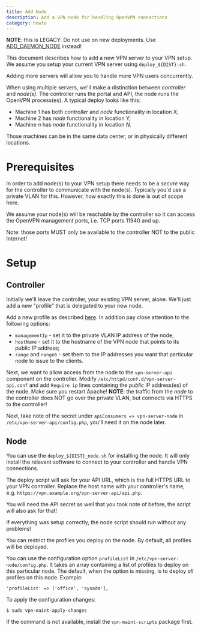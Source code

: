 ```yaml
---
title: Add Node
description: Add a VPN node for handling OpenVPN connections
category: howto
---
```


**NOTE**: this is LEGACY. Do not use on new deployments. Use 
[ADD_DAEMON_NODE](ADD_DAEMON_NODE.md) instead!

This document describes how to add a new VPN server to your VPN setup. We 
assume you setup your current VPN server using `deploy_${DIST}.sh`.

Adding more servers will allow you to handle more VPN users concurrently.

When using multiple servers, we'll make a distinction between _controller_ and
_node(s)_. The controller runs the portal and API, the node runs the OpenVPN 
process(es). A typical deploy looks like this:

* Machine 1 has both _controller_ and _node_ functionality in location X;
* Machine 2 has _node_ functionality in location Y;
* Machine _n_ has _node_ functionality in location _N_.

Those machines can be in the same data center, or in physically different 
locations.

# Prerequisites

In order to add node(s) to your VPN setup there needs to be a _secure_ way for
the controller to communicate with the node(s). Typically you'd use a private 
VLAN for this. However, how exactly this is done is out of scope here.

We assume your node(s) will be reachable by the controller so it can access the 
OpenVPN management ports, i.e. TCP ports 11940 and up.

Note: those ports MUST only be available to the controller NOT to the public
Internet!

# Setup

## Controller

Initially we'll leave the controller, your existing VPN server, alone. We'll 
just add a new "profile" that is delegated to your new node.

Add a new profile as described [here](MULTI_PROFILE.md). In addition pay close
attention to the following options:

* `managementIp` - set it to the private VLAN IP address of the node;
* `hostName` - set it to the hostname of the VPN node that points to its 
  public IP address;
* `range` and `range6` - set them to the IP addresses you want that particular 
  node to issue to the clients.

Next, we want to allow access from the node to the `vpn-server-api` component 
on the controller. Modify `/etc/httpd/conf.d/vpn-server-api.conf` and add 
`Require ip` lines containing the _public_ IP address(es) of the node. Make 
sure you restart Apache! **NOTE**: the traffic from the _node_ to the 
controller does NOT go over the private VLAN, but connects via HTTPS to the
controller!

Next, take note of the secret under `apiConsumers => vpn-server-node` in 
`/etc/vpn-server-api/config.php`, you'll need it on the node
later.

## Node

You can use the `deploy_${DIST}_node.sh` for installing the node. It will only
install the relevant software to connect to your controller and handle VPN 
connections.

The deploy script will ask for your API URL, which is the full HTTPS URL to 
your VPN controller. Replace the host name with your controller's name, e.g. 
`https://vpn.example.org/vpn-server-api/api.php`.

You will need the API secret as well that you took note of before, the script
will also ask for that!

If everything was setup correctly, the node script should run without any 
problems!

You can restrict the profiles you deploy on the node. By default, all profiles
will be deployed. 

You can use the configuration option `profileList` in 
`/etc/vpn-server-node/config.php`. It takes an array containing a list of 
profiles to deploy on this particular node. The default, when the option is 
missing, is to deploy _all_ profiles on this node. Example:

    'profileList' => ['office', 'sysadm'],

To apply the configuration changes:

    $ sudo vpn-maint-apply-changes

If the command is not available, install the `vpn-maint-scripts` package first.
